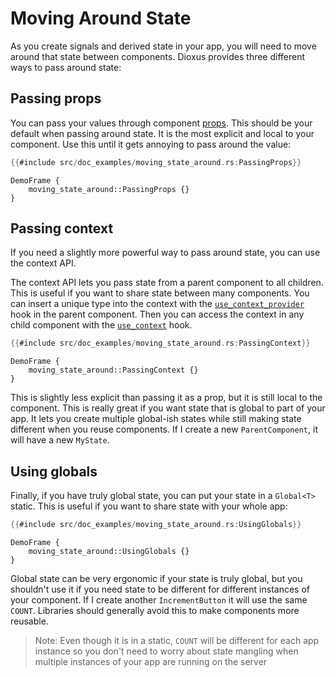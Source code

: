 # Moving Around State

As you create signals and derived state in your app, you will need to move around that state between components. Dioxus provides three different ways to pass around state:

## Passing props

You can pass your values through component [props](./component_props.md). This should be your default when passing around state. It is the most explicit and local to your component. Use this until it gets annoying to pass around the value:

```rust
{{#include src/doc_examples/moving_state_around.rs:PassingProps}}
```

```inject-dioxus
DemoFrame {
    moving_state_around::PassingProps {}
}
```


## Passing context

If you need a slightly more powerful way to pass around state, you can use the context API.

The context API lets you pass state from a parent component to all children. This is useful if you want to share state between many components. You can insert a unique type into the context with the [`use_context_provider`](https://docs.rs/dioxus-hooks/latest/dioxus_hooks/fn.use_context_provider.html) hook in the parent component. Then you can access the context in any child component with the [`use_context`](https://docs.rs/dioxus-hooks/latest/dioxus_hooks/fn.use_context.html) hook.

```rust
{{#include src/doc_examples/moving_state_around.rs:PassingContext}}
```

```inject-dioxus
DemoFrame {
    moving_state_around::PassingContext {}
}
```

This is slightly less explicit than passing it as a prop, but it is still local to the component. This is really great if you want state that is global to part of your app. It lets you create multiple global-ish states while still making state different when you reuse components. If I create a new `ParentComponent`, it will have a new `MyState`.

## Using globals

Finally, if you have truly global state, you can put your state in a `Global<T>` static. This is useful if you want to share state with your whole app:

```rust
{{#include src/doc_examples/moving_state_around.rs:UsingGlobals}}
```

```inject-dioxus
DemoFrame {
    moving_state_around::UsingGlobals {}
}
```

Global state can be very ergonomic if your state is truly global, but you shouldn't use it if you need state to be different for different instances of your component. If I create another `IncrementButton` it will use the same `COUNT`. Libraries should generally avoid this to make components more reusable.

> Note: Even though it is in a static, `COUNT` will be different for each app instance so you don't need to worry about state mangling when multiple instances of your app are running on the server
